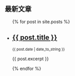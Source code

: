 <h2>最新文章</h2>
<ul>
  {% for post in site.posts %}
    <li>
      <h2><a href="{{ post.url }}">{{ post.title }}</a></h2>
      <p><small>{{ post.date | date_to_string }}</small></p>
      <p>{{ post.excerpt }}</p>
    </li>
  {% endfor %}
</ul>
